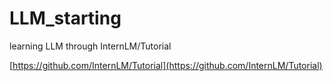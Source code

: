 # LLM_starting
learning LLM through  InternLM/Tutorial


[https://github.com/InternLM/Tutorial](https://github.com/InternLM/Tutorial)
